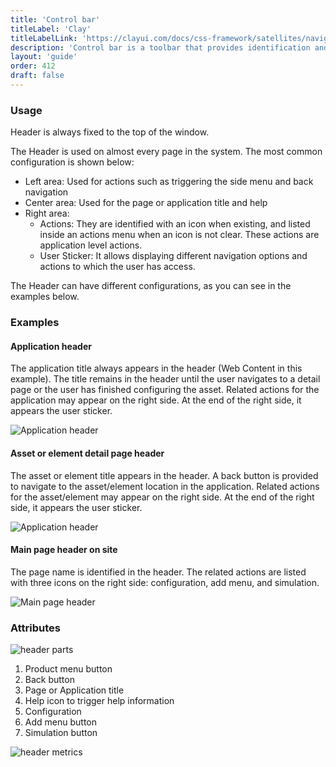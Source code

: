 ```yaml
---
title: 'Control bar'
titleLabel: 'Clay'
titleLabelLink: 'https://clayui.com/docs/css-framework/satellites/navigation/header.html'
description: 'Control bar is a toolbar that provides identification and lets the user navigate and perform actions.'
layout: 'guide'
order: 412
draft: false
---
```


### Usage

Header is always fixed to the top of the window.

The Header is used on almost every page in the system. The most common configuration is shown below:

-   Left area: Used for actions such as triggering the side menu and back navigation
-   Center area: Used for the page or application title and help
-   Right area:
    -   Actions: They are identified with an icon when existing, and listed inside an actions menu when an icon is not clear. These actions are application level actions.
    -   User Sticker: It allows displaying different navigation options and actions to which the user has access.

The Header can have different configurations, as you can see in the examples below.

### Examples

#### Application header

The application title always appears in the header (Web Content in this example). The title remains in the header until the user navigates to a detail page or the user has finished configuring the asset. Related actions for the application may appear on the right side. At the end of the right side, it appears the user sticker.

![Application header](/images/lexicon/HeaderUserMenu.jpg)

#### Asset or element detail page header

The asset or element title appears in the header. A back button is provided to navigate to the asset/element location in the application. Related actions for the asset/element may appear on the right side. At the end of the right side, it appears the user sticker.

![Application header](/images/lexicon/HeaderUserMenuDetail.jpg)

#### Main page header on site

The page name is identified in the header. The related actions are listed with three icons on the right side: configuration, add menu, and simulation.

![Main page header](/images/lexicon/HeaderSite.jpg)

### Attributes

![header parts](/images/lexicon/HeaderParts.jpg)

1. Product menu button
2. Back button
3. Page or Application title
4. Help icon to trigger help information
5. Configuration
6. Add menu button
7. Simulation button

![header metrics](/images/lexicon/HeaderMetrics.jpg)
